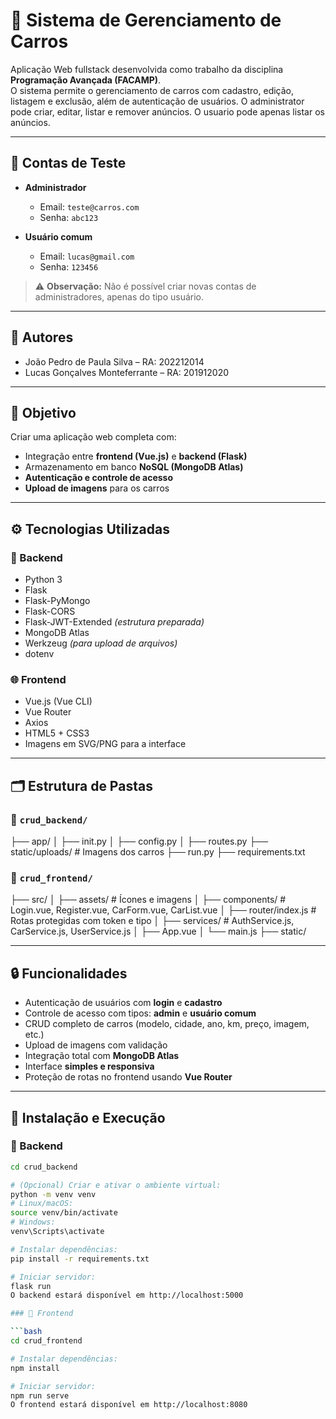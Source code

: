 # 🚗 Sistema de Gerenciamento de Carros

Aplicação Web fullstack desenvolvida como trabalho da disciplina **Programação Avançada (FACAMP)**.  
O sistema permite o gerenciamento de carros com cadastro, edição, listagem e exclusão, além de autenticação de usuários.
O administrator pode criar, editar, listar e remover anúncios.
O usuario pode apenas listar os anúncios.

---

## 🔐 Contas de Teste

- **Administrador**  
  - Email: `teste@carros.com`  
  - Senha: `abc123`

- **Usuário comum**  
  - Email: `lucas@gmail.com`  
  - Senha: `123456`

> ⚠️ **Observação:** Não é possível criar novas contas de administradores, apenas do tipo usuário.

---

## 👥 Autores

- João Pedro de Paula Silva – RA: 202212014  
- Lucas Gonçalves Monteferrante – RA: 201912020

---

## 🎯 Objetivo

Criar uma aplicação web completa com:

- Integração entre **frontend (Vue.js)** e **backend (Flask)**
- Armazenamento em banco **NoSQL (MongoDB Atlas)**
- **Autenticação e controle de acesso**
- **Upload de imagens** para os carros

---

## ⚙️ Tecnologias Utilizadas

### 📌 Backend

- Python 3
- Flask
- Flask-PyMongo
- Flask-CORS
- Flask-JWT-Extended *(estrutura preparada)*
- MongoDB Atlas
- Werkzeug *(para upload de arquivos)*
- dotenv

### 🌐 Frontend

- Vue.js (Vue CLI)
- Vue Router
- Axios
- HTML5 + CSS3
- Imagens em SVG/PNG para a interface

---

## 🗂️ Estrutura de Pastas

### 📁 `crud_backend/`

├── app/
│ ├── init.py
│ ├── config.py
│ ├── routes.py
├── static/uploads/ # Imagens dos carros
├── run.py
├── requirements.txt



### 📁 `crud_frontend/`

├── src/
│ ├── assets/ # Ícones e imagens
│ ├── components/ # Login.vue, Register.vue, CarForm.vue, CarList.vue
│ ├── router/index.js # Rotas protegidas com token e tipo
│ ├── services/ # AuthService.js, CarService.js, UserService.js
│ ├── App.vue
│ └── main.js
├── static/



---

## 🔒 Funcionalidades

- Autenticação de usuários com **login** e **cadastro**
- Controle de acesso com tipos: **admin** e **usuário comum**
- CRUD completo de carros (modelo, cidade, ano, km, preço, imagem, etc.)
- Upload de imagens com validação
- Integração total com **MongoDB Atlas**
- Interface **simples e responsiva**
- Proteção de rotas no frontend usando **Vue Router**

---

## 🧪 Instalação e Execução

### 🔹 Backend

```bash
cd crud_backend

# (Opcional) Criar e ativar o ambiente virtual:
python -m venv venv
# Linux/macOS:
source venv/bin/activate
# Windows:
venv\Scripts\activate

# Instalar dependências:
pip install -r requirements.txt

# Iniciar servidor:
flask run
O backend estará disponível em http://localhost:5000

### 🔹 Frontend

```bash
cd crud_frontend

# Instalar dependências:
npm install

# Iniciar servidor:
npm run serve
O frontend estará disponível em http://localhost:8080


